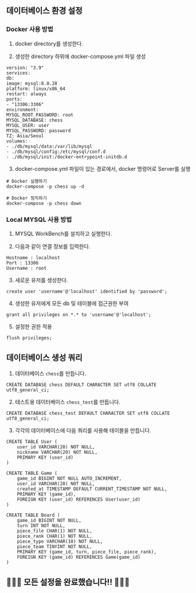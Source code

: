 ## 데이터베이스 환경 설정

### Docker 사용 방법

1. docker directory를 생성한다.

2. 생성한 directory 하위에 docker-compose.yml 파일 생성
```
version: "3.9"
services:
db:
image: mysql:8.0.28
platform: linux/x86_64
restart: always
ports:
- "13306:3306"
environment:
MYSQL_ROOT_PASSWORD: root
MYSQL_DATABASE: chess
MYSQL_USER: user
MYSQL_PASSWORD: password
TZ: Asia/Seoul
volumes:
- ./db/mysql/data:/var/lib/mysql
- ./db/mysql/config:/etc/mysql/conf.d
- ./db/mysql/init:/docker-entrypoint-initdb.d
```

3. docker-compose.yml 파일이 있는 경로에서, docker 명령어로 Server를 실행
```
# Docker 실행하기
docker-compose -p chess up -d
```

```
# Docker 정지하기
docker-compose -p chess down
```

### Local MYSQL 사용 방법

1. MYSQL WorkBench를 설치하고 실행한다.

2. 다음과 같이 연결 정보를 입력한다.
```
Hostname : localhost
Port : 13306
Username : root
```

3. 새로운 유저를 생성한다.
```
create user 'username'@'localhost' identified by 'password';
```

4. 생성한 유저에게 모든 db 및 테이블에 접근권한 부여
```
grant all privileges on *.* to 'username'@'localhost';
```

5. 설정한 권한 적용
```
flush privileges;
```

## 데이터베이스 생성 쿼리

1. 데이터베이스 `chess`를 만듭니다.
```
CREATE DATABASE chess DEFAULT CHARACTER SET utf8 COLLATE utf8_general_ci;
```

2. 테스트용 데이터베이스 `chess_test`를 만듭니다.
```
CREATE DATABASE chess_test DEFAULT CHARACTER SET utf8 COLLATE utf8_general_ci;
```

3. 각각의 데이터베이스에 다음 쿼리를 사용해 테이블을 만듭니다.

```
CREATE TABLE User (
	user_id VARCHAR(20) NOT NULL,
	nickname VARCHAR(20) NOT NULL,
	PRIMARY KEY (user_id)
)
```

```
CREATE TABLE Game (
	game_id BIGINT NOT NULL AUTO_INCREMENT,
	user_id VARCHAR(20) NOT NULL,
	created_at TIMESTAMP DEFAULT CURRENT_TIMESTAMP NOT NULL,
	PRIMARY KEY (game_id),
	FOREIGN KEY (user_id) REFERENCES User(user_id)
)
```

```
CREATE TABLE Board (
	game_id BIGINT NOT NULL,
	turn INT NOT NULL,
	piece_file CHAR(1) NOT NULL,
	piece_rank CHAR(1) NOT NULL,
	piece_type VARCHAR(10) NOT NULL,
	piece_team TINYINT NOT NULL,
	PRIMARY KEY (game_id, turn, piece_file, piece_rank),
	FOREIGN KEY (game_id) REFERENCES Game(game_id)
)
```

## 👏👏👏 모든 설정을 완료했습니다!! 👏👏👏
